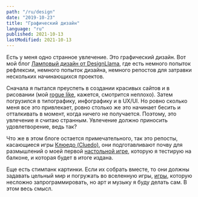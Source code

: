 ```yaml
---
path: "/ru/design"
date: "2019-10-23"
title: "Графический дизайн"
language: "ru"
published: 2021-10-13
lastModified: 2021-10-13
---
```


Есть у меня одно странное увлечение. Это графический дизайн.
Вот мой блог [Ламповый дизайн от DesignLlama](https://designllama.tumblr.com/), где есть немного попыток рефлексии, немного попыток дизайна, немного репостов для затравки нескольких начинающихся проектов.

Сначала я пытался преуспеть в создании красивых сайтов и в рисовании (мой [rogue like](/ru/devlog/pyroguelike), кажется, смотрится неплохо). Затем погрузился в типографику, инфографику и в UX/UI. Но ровно сколько меня все это привлекает, ровно столько же это начинает бесить и отталкивать в момент, когда ничего не получается. Поэтому, это увлечение я считаю странным. Увлечение должно приносить удовлетворение, ведь так?

Что же в этом блоге остается примечательного, так это репосты, касающиеся игры [Клюедо (Cluedo)](/ru/board-games/cluedo-new-ideas), они подготавливают почву для размышлений о моей первой [настольной игре](/ru/board-games), которую я тестирую на балконе, и которая будет в итоге издана.

Еще есть стимпанк картинки. Если их собрать вместе, то они должны задавать цельный мир и погружать во вселенную игры, [игры](/ru/devlog/battleship), которую несложно запрограммировать, но арт и музыку я буду делать сам. В этом весь смысл. 
